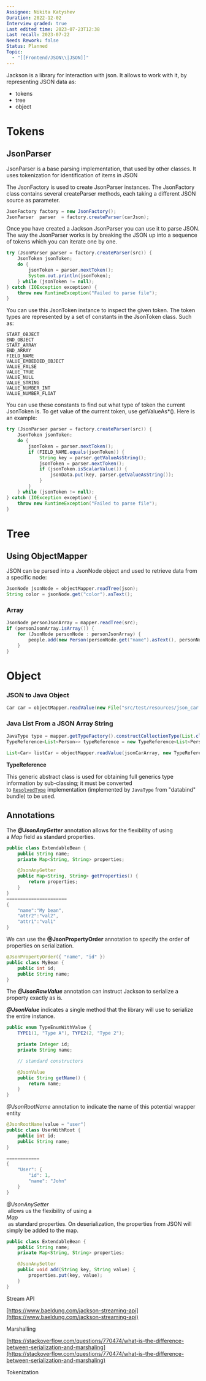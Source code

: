 ```yaml
---
Assignee: Nikita Katyshev
Duration: 2022-12-02
Interview graded: true
Last edited time: 2023-07-23T12:38
Last recall: 2023-07-22
Needs Rework: false
Status: Planned
Topic:
  - "[[Frontend/JSON\\|JSON]]"
---
```

Jackson is a library for interaction with json. It allows to work with it, by representing JSON data as:

- tokens
- tree
- object

# Tokens

## JsonParser

JsonParser is a base parsing implementation, that used by other classes. It uses tokenization for identification of items in JSON

The JsonFactory is used to create JsonParser instances. The JsonFactory class contains several createParser methods, each taking a different JSON source as parameter.

```Java
JsonFactory factory = new JsonFactory();
JsonParser  parser  = factory.createParser(carJson);
```

Once you have created a Jackson JsonParser you can use it to parse JSON. The way the JsonParser works is by breaking the JSON up into a sequence of tokens which you can iterate one by one.

```Java
try (JsonParser parser = factory.createParser(src)) {
    JsonToken jsonToken;
    do {
        jsonToken = parser.nextToken();
        System.out.println(jsonToken);
    } while (jsonToken != null);
} catch (IOException exception) {
    throw new RuntimeException("Failed to parse file");
}
```

You can use this JsonToken instance to inspect the given token. The token types are represented by a set of constants in the JsonToken class. Such as:

```Plain
START_OBJECT
END_OBJECT
START_ARRAY
END_ARRAY
FIELD_NAME
VALUE_EMBEDDED_OBJECT
VALUE_FALSE
VALUE_TRUE
VALUE_NULL
VALUE_STRING
VALUE_NUMBER_INT
VALUE_NUMBER_FLOAT
```

You can use these constants to find out what type of token the current JsonToken is. To get value of the current token, use getValueAs*(). Here is an example:

```Java
try (JsonParser parser = factory.createParser(src)) {
    JsonToken jsonToken;
    do {
        jsonToken = parser.nextToken();
        if (FIELD_NAME.equals(jsonToken)) {
            String key = parser.getValueAsString();
            jsonToken = parser.nextToken();
            if (jsonToken.isScalarValue()) {
                jsonData.put(key, parser.getValueAsString());
            }
        }
    } while (jsonToken != null);
} catch (IOException exception) {
    throw new RuntimeException("Failed to parse file");
}
```

# Tree

## Using ObjectMapper

JSON can be parsed into a JsonNode object and used to retrieve data from a specific node:

```Java
JsonNode jsonNode = objectMapper.readTree(json);
String color = jsonNode.get("color").asText();
```

### Array

```Java
JsonNode personJsonArray = mapper.readTree(src);
if (personJsonArray.isArray()) {
    for (JsonNode personNode : personJsonArray) {
        people.add(new Person(personNode.get("name").asText(), personNode.get("job").asText()));
    }
}
```

# Object

### **JSON to Java Object**

```Java
Car car = objectMapper.readValue(new File("src/test/resources/json_car.json"), Car.class);
```

### **Java List From a JSON Array String**

```Java
JavaType type = mapper.getTypeFactory().constructCollectionType(List.class, Person.class);
TypeReference<List<Person>> typeReference = new TypeReference<List<Person>>() {};

List<Car> listCar = objectMapper.readValue(jsonCarArray, new TypeReference<List<Car>>(){});
```

**TypeReference**

This generic abstract class is used for obtaining full generics type information by sub-classing; it must be converted to [`ResolvedType`](https://fasterxml.github.io/jackson-core/javadoc/2.2.0/com/fasterxml/jackson/core/type/ResolvedType.html) implementation (implemented by `JavaType` from "databind" bundle) to be used.

  

## Annotations

The **_@JsonAnyGetter_** annotation allows for the flexibility of using a _Map_ field as standard properties.

```Java
public class ExtendableBean {
    public String name;
    private Map<String, String> properties;

    @JsonAnyGetter
    public Map<String, String> getProperties() {
        return properties;
    }
}
======================
{
    "name":"My bean",
    "attr2":"val2",
    "attr1":"val1"
}
```

We can use the **@JsonPropertyOrder** annotation to specify the order of properties on serialization.

```Java
@JsonPropertyOrder({ "name", "id" })
public class MyBean {
    public int id;
    public String name;
}
```

The **_@JsonRawValue_** annotation can instruct Jackson to serialize a property exactly as is.

**_@JsonValue_** indicates a single method that the library will use to serialize the entire instance.

```Java
public enum TypeEnumWithValue {
    TYPE1(1, "Type A"), TYPE2(2, "Type 2");

    private Integer id;
    private String name;

    // standard constructors

    @JsonValue
    public String getName() {
        return name;
    }
}
```

_@JsonRootName_ annotation to indicate the name of this potential wrapper entity

```Java
@JsonRootName(value = "user")
public class UserWithRoot {
    public int id;
    public String name;
}

============
{
    "User": {
        "id": 1,
        "name": "John"
    }
}
```

_@JsonAnySetter_  
 allows us the flexibility of using a   
_Map_  
 as standard properties. On deserialization, the properties from JSON will simply be added to the map.  

```Java
public class ExtendableBean {
    public String name;
    private Map<String, String> properties;

    @JsonAnySetter
    public void add(String key, String value) {
        properties.put(key, value);
    }
}
```

  

Stream API

[https://www.baeldung.com/jackson-streaming-api](https://www.baeldung.com/jackson-streaming-api)

Marshalling

[https://stackoverflow.com/questions/770474/what-is-the-difference-between-serialization-and-marshaling](https://stackoverflow.com/questions/770474/what-is-the-difference-between-serialization-and-marshaling)

Tokenization